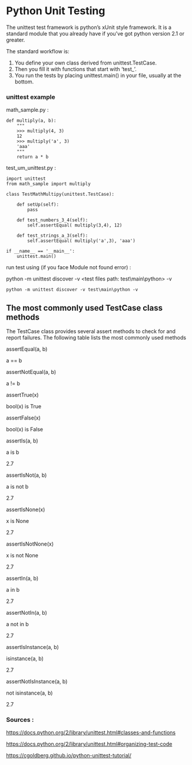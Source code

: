 # Python Unit Testing

The unittest test framework is python’s xUnit style framework.
It is a standard module that you already have if you’ve got python version 2.1 or greater.

The standard workflow is:
1. You define your own class derived from unittest.TestCase.
2. Then you fill it with functions that start with ‘test_’.
3. You run the tests by placing unittest.main() in your file, usually at the bottom.


### unittest example

math_sample.py :

```
def multiply(a, b):
    """
    >>> multiply(4, 3)
    12
    >>> multiply('a', 3)
    'aaa'
    """
    return a * b

```


test_um_unittest.py :

```
import unittest
from math_sample import multiply
 
class TestMathMultipy(unittest.TestCase):
 
    def setUp(self):
        pass
 
    def test_numbers_3_4(self):
        self.assertEqual( multiply(3,4), 12)
 
    def test_strings_a_3(self):
        self.assertEqual( multiply('a',3), 'aaa')
 
if __name__ == '__main__':
    unittest.main()

```

run test using (if you face Module not found error) :

python -m unittest discover -v <test files path: test\main\python> -v

```
python -m unittest discover -v test\main\python -v
```


## The most commonly used TestCase class methods

The TestCase class provides several assert methods to check for and report failures. The following table lists the most commonly used methods

assertEqual(a, b)

a == b

assertNotEqual(a, b)

a != b

assertTrue(x)

bool(x) is True

assertFalse(x)

bool(x) is False

assertIs(a, b)

a is b

2.7

assertIsNot(a, b)

a is not b

2.7

assertIsNone(x)

x is None

2.7

assertIsNotNone(x)

x is not None

2.7

assertIn(a, b)

a in b

2.7

assertNotIn(a, b)

a not in b

2.7

assertIsInstance(a, b)

isinstance(a, b)

2.7

assertNotIsInstance(a, b)

not isinstance(a, b)

2.7

### Sources : 

https://docs.python.org/2/library/unittest.html#classes-and-functions

https://docs.python.org/2/library/unittest.html#organizing-test-code

https://cgoldberg.github.io/python-unittest-tutorial/

